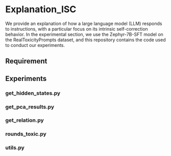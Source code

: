 # Explanation_ISC
We provide an explanation of how a large language model (LLM) responds to instructions, with a particular focus on its intrinsic self-correction behavior. In the experimental section, we use the Zephyr-7B-SFT model on the RealToxicityPrompts dataset, and this repository contains the code used to conduct our experiments.

## Requirement

## Experiments
### get_hidden_states.py
### get_pca_results.py
### get_relation.py
### rounds_toxic.py
### utils.py
